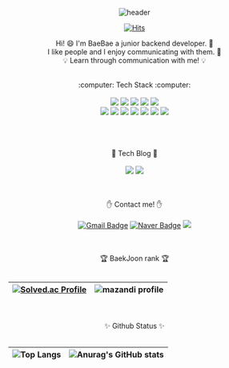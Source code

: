 <div align=center>

![header](https://capsule-render.vercel.app/api?type=waving&height=300&text=WELCOME!&desc=baebae's%20github)

[![Hits](https://hits.seeyoufarm.com/api/count/incr/badge.svg?url=https%3A%2F%2Fgithub.com%2FSeoYeonBae&count_bg=%23FFC1E7&title_bg=%23555555&icon=github.svg&icon_color=%23FFFFFF&title=hits&edge_flat=false)](https://hits.seeyoufarm.com)


Hi! :smile: I'm BaeBae a junior backend developer. :seedling: <br/>
I like people and I enjoy communicating with them. :heartbeat: <br/>
:bulb: Learn through communication with me! :bulb:

<br/>
:computer: Tech Stack :computer: <br/><br/>
<img src="https://img.shields.io/badge/Vue.js-4FC08D?style=flat-square&logo=Vue.js&logoColor=white"/>
<img src="https://img.shields.io/badge/HTML5-E34F26?style=flat-square&logo=HTML5&logoColor=white"/>
<img src="https://img.shields.io/badge/CSS3-1572B6?style=flat-square&logo=CSS3&logoColor=white"/>
<img src="https://img.shields.io/badge/JavaScript-F7DF1E?style=flat-square&logo=JavaScript&logoColor=white"/>
<img src="https://img.shields.io/badge/Node.js-339933?style=flat-square&logo=Node.js&logoColor=white"/><br/>
<img src="https://img.shields.io/badge/Spring-6DB33F?style=flat-square&logo=Spring&logoColor=white"/>
<img src="https://img.shields.io/badge/Spring Boot-6DB33F?style=flat-square&logo=Spring Boot&logoColor=white"/>
<img src="https://img.shields.io/badge/MySQL-4479A1?style=flat-square&logo=MySQL&logoColor=white"/>
<img src="https://img.shields.io/badge/MakerBot-FF1E0D?style=flat-square&logo=MakerBot&logoColor=white"/>
<img src="https://img.shields.io/badge/Java-007396?style=flat-square&logo=Java&logoColor=white"/>
<img src="https://img.shields.io/badge/C-A8B9CC?style=flat-square&logo=C&logoColor=white"/>
<img src="https://img.shields.io/badge/Python-3776AB?style=flat-square&logo=Python&logoColor=white"/>

<br/><br/>  
:newspaper: Tech Blog :newspaper:<br/><br/>
<a href="https://velog.io/@baebae" target="_blank"><img src="https://img.shields.io/badge/velog-20C997?style=flat-square&logo=Velog&logoColor=white"/></a>
<a href="https://www.notion.so/Developer-BaeBae-97fc2a5c0ae243cab4d47789ed3b7e3d" target="_blank"><img src="https://img.shields.io/badge/Notion-000000?style=flat-square&logo=Notion&logoColor=white"/></a>
  
<br/><br/>
:hand: Contact me! :hand:<br/><br/>
[![Gmail Badge](https://img.shields.io/badge/Gmail-d14836?style=flat-square&logo=Gmail&logoColor=white&link=mailto:megd78988@gmail.com)](mailto:megd78988@gmail.com)
[![Naver Badge](https://img.shields.io/badge/Naver-03C75A?style=flat-square&logo=Naver&logoColor=white&link=mailto:tjdus2033@naver.com)](mailto:tjdus2033@naver.com)
<a href="https://www.instagram.com/your_bae.bae/" target="_blank"><img src="https://img.shields.io/badge/Instagram-E4405F?style=flat-square&logo=Instagram&logoColor=white"/></a>

<br/><br/>
:trophy: BaekJoon rank :trophy:
<br/><br/>
  
|[![Solved.ac Profile](http://mazassumnida.wtf/api/v2/generate_badge?boj=tjdus2033)](https://solved.ac/tjdus2033/)|![mazandi profile](http://mazandi.herokuapp.com/api?handle=tjdus2033&theme=warm)|
|-|-|

<br/><br/>
:sparkles: Github Status :sparkles:
<br/><br/>
  
|![Top Langs](https://github-readme-stats.vercel.app/api/top-langs/?username=SeoYeonBae&layout=compact&theme=radical)|![Anurag's GitHub stats](https://github-readme-stats.vercel.app/api?username=SeoYeonBae&show_icons=true&theme=radical)|
|-|-|
</div>
